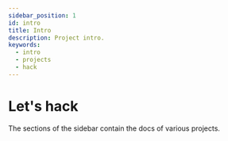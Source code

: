 ```yaml
---
sidebar_position: 1
id: intro
title: Intro
description: Project intro.
keywords:
  - intro
  - projects
  - hack
---
```


# Let's hack

The sections of the sidebar contain the docs of various projects.
